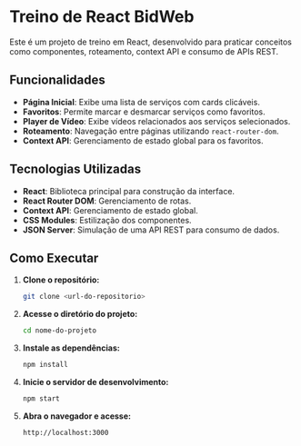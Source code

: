 # Treino de React BidWeb

Este é um projeto de treino em React, desenvolvido para praticar conceitos como componentes, roteamento, context API e consumo de APIs REST.

## Funcionalidades

- **Página Inicial**: Exibe uma lista de serviços com cards clicáveis.
- **Favoritos**: Permite marcar e desmarcar serviços como favoritos.
- **Player de Vídeo**: Exibe vídeos relacionados aos serviços selecionados.
- **Roteamento**: Navegação entre páginas utilizando `react-router-dom`.
- **Context API**: Gerenciamento de estado global para os favoritos.

## Tecnologias Utilizadas

- **React**: Biblioteca principal para construção da interface.
- **React Router DOM**: Gerenciamento de rotas.
- **Context API**: Gerenciamento de estado global.
- **CSS Modules**: Estilização dos componentes.
- **JSON Server**: Simulação de uma API REST para consumo de dados.


## Como Executar

1. **Clone o repositório:**
   ```bash
   git clone <url-do-repositorio>
   ```
2. **Acesse o diretório do projeto:**
   ```bash
   cd nome-do-projeto
   ```
3. **Instale as dependências:**
   ```bash
   npm install
   ```
4. **Inicie o servidor de desenvolvimento:**
   ```bash
   npm start
   ```
5. **Abra o navegador e acesse:**
   ```
   http://localhost:3000
   ```
